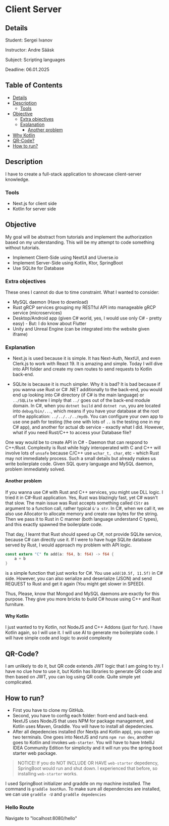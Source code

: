 # Client Server

## Details

Student: Sergei Ivanov

Instructor: Andre Sääsk 

Subject: Scripting languages 

Deadline: 06.01.2025

## Table of Contents

- [Details](#details)
- [Description](#description)
    - [Tools](#tools)
- [Objective](#objective)
    - [Extra objectives](#extra-objectives)
    - [Explanation](#explanation)
        - [Another problem](#another-problem)
- [Why Kotlin](#why-kotlin)
- [QR-Code?](#qr-code)
- [How to run?](#how-to-run)

## Description

I have to create a full-stack application to showcase client-server knowledge.

### Tools

- Next.js for client side
- Kotlin for server side

## Objective

My goal will be abstract from tutorials and implement the authorization based on my understanding. This will be my 
attempt to code something without tutorials. 

- Implement Client-Side using NextUI and Uiverse.io
- Implement Server-Side using Kotlin, Ktor, SpringBoot
- Use SQLite for Database 

### Extra objectives

These ones I cannot do due to time constraint. What I wanted to consider:

- MySQL daemon (Have to download)
- Rust gRCP services grouping my RESTful API into manageable gRCP service (microservices)
- Desktop/Android app (given C# world, yes, I would use only C# - pretty easy) - But: I do know about Flutter
- Unity and Unreal Engine (can be integrated into the website given iframe)

### Explanation

- Next.js is used because it is simple. It has Next-Auth, NextUI, and even Clerk.js to work with React 19. It is amazing and simple. Today I will dive into API folder and create my own routes to send requests to Kotlin back-end.

- SQLite is because it is much simpler. Why it is bad? It is bad because if you wanna use Rust or C# .NET additionally to the back-end, 
you would end up looking into C# directory (if C# is the main language) or `../SQLite` where I imply that `../` goes out of the back-end module domain. In C#, when you `dotnet build` and `dotnet run`, you are located into `debug/bin/...`, which means if you have your database at the root of the application: `../../../../mydb`. You can configure your own app to use one path for testing (the one with lots of `..` is the testing one in my C# app), and another for actual db service - exactly what I did. However, what if you need Rust/C++ to access your Database file? 

One way would be to create API in C# - Daemon that can respond to C++/Rust. Complexity is Rust while higly interoperated with C and C++ will involve lots of `unsafe` because C/C++ use `wchar_t, char`, etc - which Rust may not immediately process. Such a small details but already makes us write boilerplate code. Given SQL query language and MySQL daemon, problem immediately solved.

#### Another problem

If you wanna use C# with Rust and C++ services, you might use DLL logic. I tried it in C#-Rust application. Yes, Rust was blazingly fast, yet C# wasn't that slow. The main issue was Rust accepts something called `CStr` as argument to a function call, rather typical `&'a str`. In C#, when we call it, we also use Allocator to allocate memory and create raw bytes for the string. Then we pass it to Rust in C manner (both language understand C types), and this exactly spawned the boilerplate code. 

That day, I learnt that Rust should speed up C#, not provide SQLite service, because C# can directly use it. If I were to have huge SQLite database served by Rust, I would approach my problem with API logic. 

```rs
const extern "C" fn add(a: f64, b: f64) -> f64 {
    a + b
}
```

is a simple function that just works for C#. You use `add(10.5f, 11.5f)` in C# side. However, you can also serialize and deserialize (JSON) and send REQUEST to Rust and get it again (You might get slower in SPEED).


Thus, Please, know that Mongod and MySQL daemons are exactly for this purpose. They give you more bricks to build C# house using C++ and Rust furniture.

#### Why Kotlin

I just wanted to try Kotlin, not NodeJS and C++ Addons (just for fun). I have Kotlin again, so I will use it. I will use AI to generate me boilerplate code. I will have simple code and logic to avoid complexity

## QR-Code?

I am unlikely to do it, but QR code extends JWT logic that I am going to try. I have no clue how to use it, but Kotlin has libraries to generate QR code and then based on JWT, you can log using QR code. Quite simple yet complicated.

## How to run?

- First you have to clone my GitHub.
- Second, you have to config each folder: front-end and back-end. NextJS uses NodeJS that uses NPM for package management, and Kotlin uses Maven, Graddle. You will have to install all depedencies. 
- After all depedencies installed (for Nextjs and Kotlin app), you open up two terminals. One goes into NextJS and runs `npm run dev`, another goes to Kotlin and invokes `web-starter`. You will have to have IntelliJ IDEA Community Edition for simplicity and it will run you the spring boot starter web package. 

> NOTICE! If you do NOT INCLUDE OR HAVE `web-starter` depedency, SpringBoot would run and shut down. I experienced that before, so installing `web-starter` works.

I used SpringBoot initializer and graddle on my machine installed. The command is `graddle bootRun`. To make sure all dependencies are installed, we can use `graddle -U` and `graddle depedencies`

### Hello Route

Navigate to "localhost:8080/hello"